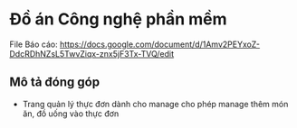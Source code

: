 # Đồ án Công nghệ phần mềm

File Báo cáo: https://docs.google.com/document/d/1Amv2PEYxoZ-DdcRDhNZsL5TwvZiqx-znx5jF3Tx-TVQ/edit

## Mô tả đóng góp

- Trang quản lý thực đơn dành cho manage cho phép manage thêm món ăn, đồ uống vào thực đơn
